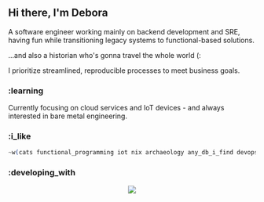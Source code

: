 ## Hi there, I'm Debora

<p>A software engineer working mainly on backend development and SRE, having fun while transitioning legacy systems to functional-based solutions.</p>
<p>...and also a historian who's gonna travel the whole world (:</p>
<p>I prioritize streamlined, reproducible processes to meet business goals.</p>

### :learning

<p>Currently focusing on cloud services and IoT devices - and always interested in bare metal engineering.</p>

### :i_like

```elixir
~w(cats functional_programming iot nix archaeology any_db_i_find devops cosmos djent software_reliability history rpg cloud)
```
  
### :developing_with

<div align="center"><img src="https://github-readme-stats.vercel.app/api/top-langs/?username=debora-be&&show_icons=true&hide_title=true&theme=radical&layout=compact&hide_border=true&border_radius=30&langs_count=15&exclude_repo=Analyseroom&hide=c%2B%2B,dart,html,css,javascript" align="center" /></div>

